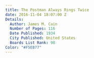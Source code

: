 ```yaml
---
title: The Postman Always Rings Twice
date: 2016-11-04 18:07:00 Z
Details:
  Author: James M. Cain
  Number of Pages: 116
  Date Published: 1934
  City Published: United States
  Boards List Rank: 98
Color: "#F5EB77"
---
```


